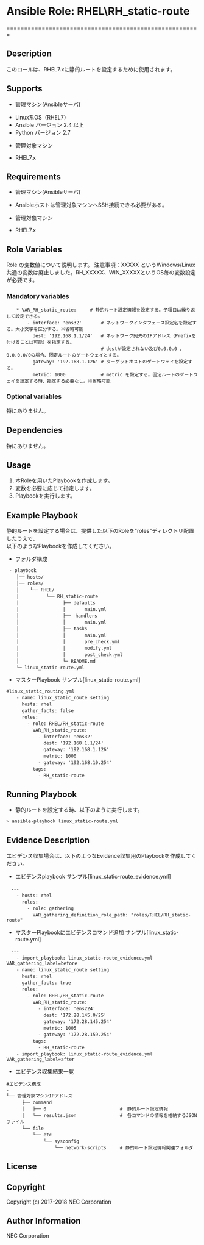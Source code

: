 # Ansible Role: RHEL\RH\_static-route
=======================================================

## Description
このロールは、RHEL7.xに静的ルートを設定するために使用されます。

## Supports

- 管理マシン(Ansibleサーバ)
 * Linux系OS（RHEL7）
 * Ansible バージョン 2.4 以上  
 * Python バージョン 2.7  
- 管理対象マシン  
 * RHEL7.x  

## Requirements
- 管理マシン(Ansibleサーバ)
 * Ansibleホストは管理対象マシンへSSH接続できる必要がある。
- 管理対象マシン
 * RHEL7.x

## Role Variables
Role の変数値について説明します。
注意事項：XXXXX というWindows/Linux共通の変数は廃止しました。RH_XXXXX、WIN_XXXXXというOS毎の変数設定が必要です。

### Mandatory variables
~~~
　  * VAR_RH_static_route:     # 静的ルート設定情報を設定する。子項目は繰り返して設定できる。
　      - interface: 'ens32'       # ネットワークインタフェース設定名を設定する。大小文字を区分する。※省略可能
　        dest: '192.168.1.1/24'   # ネットワーク宛先のIPアドレス（Prefixを付けることは可能）を指定する。
　                                 # destが設定されない及び0.0.0.0 、0.0.0.0/0の場合、固定ルートのゲートウェイとする。
　        gateway: '192.168.1.126' # ターゲットホストのゲートウェイを設定する。
　        metric: 1000             # metric を設定する。固定ルートのゲートウェイを設定する時、指定する必要なし。※省略可能
~~~

### Optional variables  

特にありません。

## Dependencies  

特にありません。

## Usage  

1. 本Roleを用いたPlaybookを作成します。
2. 変数を必要に応じて指定します。
3. Playbookを実行します。

## Example Playbook

静的ルートを設定する場合は、提供した以下のRoleを"roles"ディレクトリ配置したうえで、  
以下のようなPlaybookを作成してください。  

- フォルダ構成  
~~~
 - playbook
　  │── hosts/
　  │── roles/
　  │    └── RHEL/
　  │          └── RH_static-route
　  │                ├── defaults
　  │                │       main.yml
　  │                ├──　handlers
　  │                │       main.yml
　  │                ├── tasks
　  │                │       main.yml
　  │                │       pre_check.yml
　  │                │       modify.yml
　  │                │       post_check.yml
　  │                └─ README.md
　  └─ linux_static-route.yml
~~~

- マスターPlaybook サンプル[linux\_static-route.yml]  
~~~
#linux_static_routing.yml 
　  - name: linux_static_route setting  
　    hosts: rhel
　    gather_facts: false
　    roles:
　      - role: RHEL/RH_static-route
　        VAR_RH_static_route: 
　          - interface: 'ens32'
　            dest: '192.168.1.1/24' 
　            gateway: '192.168.1.126'
　            metric: 1000
　          - gateway: '192.168.10.254'
　        tags: 
　          - RH_static-route
~~~

## Running Playbook

- 静的ルートを設定する時、以下のように実行します。

~~~sh
> ansible-playbook linux_static-route.yml
~~~

## Evidence Description

エビデンス収集場合は、以下のようなEvidence収集用のPlaybookを作成してください。  

- エビデンスplaybook サンプル[linux\_static-route_evidence.yml]
~~~
　---
　  - hosts: rhel
　    roles:
　      - role: gathering
　        VAR_gathering_definition_role_path: "roles/RHEL/RH_static-route"
~~~

- マスターPlaybookにエビデンスコマンド追加 サンプル[linux_static-route.yml]
~~~
　---
　  - import_playbook: linux_static-route_evidence.yml VAR_gathering_label=before
　  - name: linux_static_route setting
　    hosts: rhel
　    gather_facts: true
　    roles:
　      - role: RHEL/RH_static-route
　        VAR_RH_static_route:
　          - interface: 'ens224'
　            dest: '172.28.145.0/25'
　            gateway: '172.28.145.254'
　            metric: 1005
　          - gateway: '172.28.159.254'
　        tags:
　          - RH_static-route
　  - import_playbook: linux_static-route_evidence.yml VAR_gathering_label=after
~~~

- エビデンス収集結果一覧
~~~
#エビデンス構成
.
└── 管理対象マシンIPアドレス
　    ├── command
　    │   ├── 0                           #　静的ルート設定情報
　    │   └── results.json                #　各コマンドの情報を格納するJSONファイル
　    └── file
　        └── etc
　            └── sysconfig
　                └── network-scripts     # 静的ルート設定情報関連フォルダ
~~~

## License

## Copyright

Copyright (c) 2017-2018 NEC Corporation

## Author Information

NEC Corporation
